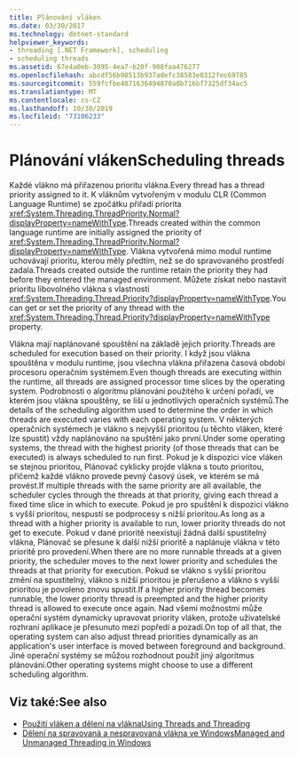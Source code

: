 ```yaml
---
title: Plánování vláken
ms.date: 03/30/2017
ms.technology: dotnet-standard
helpviewer_keywords:
- threading [.NET Framework], scheduling
- scheduling threads
ms.assetid: 67e4a0eb-3095-4ea7-b20f-908faa476277
ms.openlocfilehash: abcdf56b90513b937adefc38583e0312fec69785
ms.sourcegitcommit: 559fcfbe4871636494870a8b716bf7325df34ac5
ms.translationtype: MT
ms.contentlocale: cs-CZ
ms.lasthandoff: 10/30/2019
ms.locfileid: "73106233"
---
```

# <a name="scheduling-threads"></a><span data-ttu-id="3c221-102">Plánování vláken</span><span class="sxs-lookup"><span data-stu-id="3c221-102">Scheduling threads</span></span>

<span data-ttu-id="3c221-103">Každé vlákno má přiřazenou prioritu vlákna.</span><span class="sxs-lookup"><span data-stu-id="3c221-103">Every thread has a thread priority assigned to it.</span></span> <span data-ttu-id="3c221-104">K vláknům vytvořeným v modulu CLR (Common Language Runtime) se zpočátku přiřadí priorita <xref:System.Threading.ThreadPriority.Normal?displayProperty=nameWithType>.</span><span class="sxs-lookup"><span data-stu-id="3c221-104">Threads created within the common language runtime are initially assigned the priority of <xref:System.Threading.ThreadPriority.Normal?displayProperty=nameWithType>.</span></span> <span data-ttu-id="3c221-105">Vlákna vytvořená mimo modul runtime uchovávají prioritu, kterou měly předtím, než se do spravovaného prostředí zadala.</span><span class="sxs-lookup"><span data-stu-id="3c221-105">Threads created outside the runtime retain the priority they had before they entered the managed environment.</span></span> <span data-ttu-id="3c221-106">Můžete získat nebo nastavit prioritu libovolného vlákna s vlastností <xref:System.Threading.Thread.Priority?displayProperty=nameWithType>.</span><span class="sxs-lookup"><span data-stu-id="3c221-106">You can get or set the priority of any thread with the <xref:System.Threading.Thread.Priority?displayProperty=nameWithType> property.</span></span>  
  
 <span data-ttu-id="3c221-107">Vlákna mají naplánované spouštění na základě jejich priority.</span><span class="sxs-lookup"><span data-stu-id="3c221-107">Threads are scheduled for execution based on their priority.</span></span> <span data-ttu-id="3c221-108">I když jsou vlákna spouštěna v modulu runtime, jsou všechna vlákna přiřazena časová období procesoru operačním systémem.</span><span class="sxs-lookup"><span data-stu-id="3c221-108">Even though threads are executing within the runtime, all threads are assigned processor time slices by the operating system.</span></span> <span data-ttu-id="3c221-109">Podrobnosti o algoritmu plánování použitého k určení pořadí, ve kterém jsou vlákna spouštěny, se liší u jednotlivých operačních systémů.</span><span class="sxs-lookup"><span data-stu-id="3c221-109">The details of the scheduling algorithm used to determine the order in which threads are executed varies with each operating system.</span></span> <span data-ttu-id="3c221-110">V některých operačních systémech je vlákno s nejvyšší prioritou (u těchto vláken, které lze spustit) vždy naplánováno na spuštění jako první.</span><span class="sxs-lookup"><span data-stu-id="3c221-110">Under some operating systems, the thread with the highest priority (of those threads that can be executed) is always scheduled to run first.</span></span> <span data-ttu-id="3c221-111">Pokud je k dispozici více vláken se stejnou prioritou, Plánovač cyklicky projde vlákna s touto prioritou, přičemž každé vlákno provede pevný časový úsek, ve kterém se má provést.</span><span class="sxs-lookup"><span data-stu-id="3c221-111">If multiple threads with the same priority are all available, the scheduler cycles through the threads at that priority, giving each thread a fixed time slice in which to execute.</span></span> <span data-ttu-id="3c221-112">Pokud je pro spuštění k dispozici vlákno s vyšší prioritou, nespustí se podprocesy s nižší prioritou.</span><span class="sxs-lookup"><span data-stu-id="3c221-112">As long as a thread with a higher priority is available to run, lower priority threads do not get to execute.</span></span> <span data-ttu-id="3c221-113">Pokud v dané prioritě neexistují žádná další spustitelný vlákna, Plánovač se přesune k další nižší prioritě a naplánuje vlákna v této prioritě pro provedení.</span><span class="sxs-lookup"><span data-stu-id="3c221-113">When there are no more runnable threads at a given priority, the scheduler moves to the next lower priority and schedules the threads at that priority for execution.</span></span> <span data-ttu-id="3c221-114">Pokud se vlákno s vyšší prioritou změní na spustitelný, vlákno s nižší prioritou je přerušeno a vlákno s vyšší prioritou je povoleno znovu spustit.</span><span class="sxs-lookup"><span data-stu-id="3c221-114">If a higher priority thread becomes runnable, the lower priority thread is preempted and the higher priority thread is allowed to execute once again.</span></span> <span data-ttu-id="3c221-115">Nad všemi možnostmi může operační systém dynamicky upravovat priority vláken, protože uživatelské rozhraní aplikace je přesunuto mezi popředí a pozadí.</span><span class="sxs-lookup"><span data-stu-id="3c221-115">On top of all that, the operating system can also adjust thread priorities dynamically as an application's user interface is moved between foreground and background.</span></span> <span data-ttu-id="3c221-116">Jiné operační systémy se můžou rozhodnout použít jiný algoritmus plánování.</span><span class="sxs-lookup"><span data-stu-id="3c221-116">Other operating systems might choose to use a different scheduling algorithm.</span></span>  
  
## <a name="see-also"></a><span data-ttu-id="3c221-117">Viz také:</span><span class="sxs-lookup"><span data-stu-id="3c221-117">See also</span></span>

- [<span data-ttu-id="3c221-118">Použití vláken a dělení na vlákna</span><span class="sxs-lookup"><span data-stu-id="3c221-118">Using Threads and Threading</span></span>](../../../docs/standard/threading/using-threads-and-threading.md)
- [<span data-ttu-id="3c221-119">Dělení na spravovaná a nespravovaná vlákna ve Windows</span><span class="sxs-lookup"><span data-stu-id="3c221-119">Managed and Unmanaged Threading in Windows</span></span>](../../../docs/standard/threading/managed-and-unmanaged-threading-in-windows.md)
